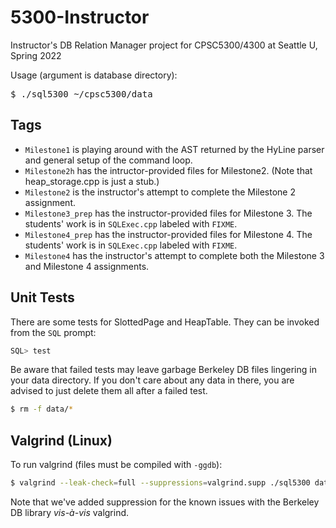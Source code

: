 # 5300-Instructor
Instructor's DB Relation Manager project for CPSC5300/4300 at Seattle U, Spring 2022

Usage (argument is database directory):
<pre>
$ ./sql5300 ~/cpsc5300/data
</pre>

## Tags
- <code>Milestone1</code> is playing around with the AST returned by the HyLine parser and general setup of the command loop.
- <code>Milestone2h</code> has the intructor-provided files for Milestone2. (Note that heap_storage.cpp is just a stub.)
- <code>Milestone2</code> is the instructor's attempt to complete the Milestone 2 assignment.
- <code>Milestone3_prep</code> has the instructor-provided files for Milestone 3. The students' work is in <code>SQLExec.cpp</code> labeled with <code>FIXME</code>.
- <code>Milestone4_prep</code> has the instructor-provided files for Milestone 4. The students' work is in <code>SQLExec.cpp</code> labeled with <code>FIXME</code>.
- <code>Milestone4</code> has the instructor's attempt to complete both the Milestone 3 and Milestone 4 assignments.
## Unit Tests
There are some tests for SlottedPage and HeapTable. They can be invoked from the <code>SQL</code> prompt:
```sql
SQL> test
```
Be aware that failed tests may leave garbage Berkeley DB files lingering in your data directory. If you don't care about any data in there, you are advised to just delete them all after a failed test.
```sh
$ rm -f data/*
```

## Valgrind (Linux)
To run valgrind (files must be compiled with <code>-ggdb</code>):
```sh
$ valgrind --leak-check=full --suppressions=valgrind.supp ./sql5300 data
```
Note that we've added suppression for the known issues with the Berkeley DB library <em>vis-à-vis</em> valgrind.
